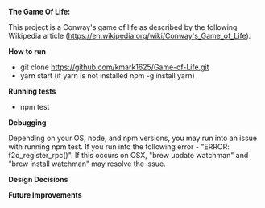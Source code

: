**The Game Of Life:**

This project is a Conway's game of life as described by the following Wikipedia article (https://en.wikipedia.org/wiki/Conway's_Game_of_Life).  

**How to run**

* git clone https://github.com/kmark1625/Game-of-Life.git
* yarn start (if yarn is not installed npm -g install yarn)

**Running tests**

* npm test

**Debugging**

Depending on your OS, node, and npm versions, you may run into an issue with running npm test.  If you run into the following error - "ERROR: f2d_register_rpc()".  If this occurs on OSX, "brew update watchman" and "brew install watchman" may resolve the issue.

**Design Decisions**

**Future Improvements**
